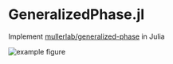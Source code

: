 # GeneralizedPhase.jl
Implement [mullerlab/generalized-phase](https://github.com/mullerlab/generalized-phase) in Julia

![example figure](example)
